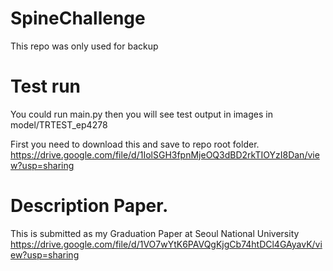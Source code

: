 # SpineChallenge

This repo was only used for backup

# Test run
You could run main.py then you will see test output in images in model/TRTEST_ep4278

First you need to download this and save to repo root folder.
https://drive.google.com/file/d/1IolSGH3fpnMjeOQ3dBD2rkTIOYzI8Dan/view?usp=sharing

# Description Paper.
This is submitted as my Graduation Paper at Seoul National University
https://drive.google.com/file/d/1VO7wYtK6PAVQgKjgCb74htDCl4GAyavK/view?usp=sharing
